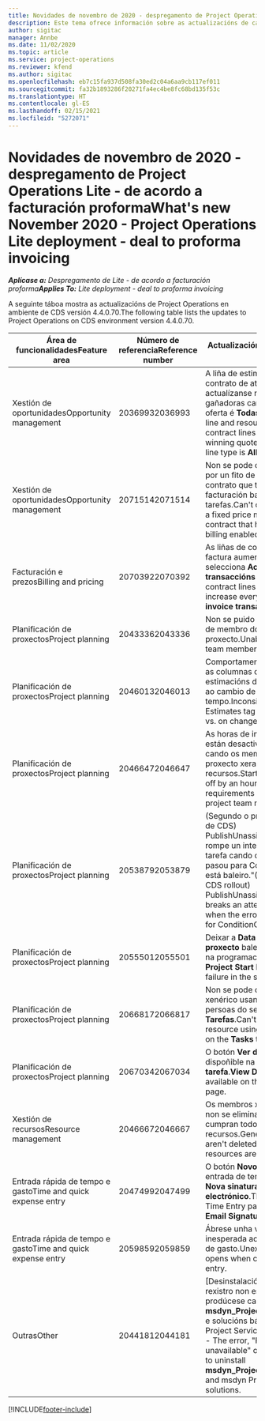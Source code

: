 ```yaml
---
title: Novidades de novembro de 2020 - despregamento de Project Operations Lite - de acordo a facturación proforma
description: Este tema ofrece información sobre as actualizacións de calidade dispoñibles na versión de novembro de 2020 do despregamento de Project Operations Lite - de acordo a facturación proforma.
author: sigitac
manager: Annbe
ms.date: 11/02/2020
ms.topic: article
ms.service: project-operations
ms.reviewer: kfend
ms.author: sigitac
ms.openlocfilehash: eb7c15fa937d508fa30ed2c04a6aa9cb117ef011
ms.sourcegitcommit: fa32b1893286f20271fa4ec4be8fc68bd135f53c
ms.translationtype: HT
ms.contentlocale: gl-ES
ms.lasthandoff: 02/15/2021
ms.locfileid: "5272071"
---
```

# <a name="whats-new-november-2020---project-operations-lite-deployment---deal-to-proforma-invoicing"></a><span data-ttu-id="d4a1e-103">Novidades de novembro de 2020 - despregamento de Project Operations Lite - de acordo a facturación proforma</span><span class="sxs-lookup"><span data-stu-id="d4a1e-103">What's new November 2020 - Project Operations Lite deployment - deal to proforma invoicing</span></span>

<span data-ttu-id="d4a1e-104">_**Aplícase a:** Despregamento de Lite - de acordo a facturación proforma_</span><span class="sxs-lookup"><span data-stu-id="d4a1e-104">_**Applies To:** Lite deployment - deal to proforma invoicing_</span></span>

<span data-ttu-id="d4a1e-105">A seguinte táboa mostra as actualizacións de Project Operations en ambiente de CDS versión 4.4.0.70.</span><span class="sxs-lookup"><span data-stu-id="d4a1e-105">The following table lists the updates to Project Operations on CDS environment version 4.4.0.70.</span></span>

| <span data-ttu-id="d4a1e-106">Área de funcionalidades</span><span class="sxs-lookup"><span data-stu-id="d4a1e-106">Feature area</span></span>                 | <span data-ttu-id="d4a1e-107">Número de referencia</span><span class="sxs-lookup"><span data-stu-id="d4a1e-107">Reference number</span></span> | <span data-ttu-id="d4a1e-108">Actualización de calidade</span><span class="sxs-lookup"><span data-stu-id="d4a1e-108">Quality update</span></span>                                                                                                                                                                    |
|------------------------------|------------------|-----------------------------------------------------------------------------------------------------------------------------------------------------------------------------------|
| <span data-ttu-id="d4a1e-109">  Xestión de oportunidades</span><span class="sxs-lookup"><span data-stu-id="d4a1e-109">Opportunity management</span></span>       | <span data-ttu-id="d4a1e-110">2036993</span><span class="sxs-lookup"><span data-stu-id="d4a1e-110">2036993</span></span>          | <span data-ttu-id="d4a1e-111">A liña de estimación e as liñas de contrato de atribución de recursos actualízanse nas ofertas gañadoras cando o tipo de liña de oferta é **Todas as tarefas**.</span><span class="sxs-lookup"><span data-stu-id="d4a1e-111">Estimate line and resource   assignment contract lines are updated on winning quotes when the quote line   type is **All tasks**.</span></span>                                                 |
| <span data-ttu-id="d4a1e-112">  Xestión de oportunidades</span><span class="sxs-lookup"><span data-stu-id="d4a1e-112">Opportunity management</span></span>       | <span data-ttu-id="d4a1e-113">2071514</span><span class="sxs-lookup"><span data-stu-id="d4a1e-113">2071514</span></span>          | <span data-ttu-id="d4a1e-114">Non se pode crear unha factura por un fito de prezo fixo nun contrato que teña activada a facturación baseada en tarefas.</span><span class="sxs-lookup"><span data-stu-id="d4a1e-114">Can't create an invoice for a   fixed price milestone on a contract that has task-based billing enabled.</span></span>                                                                          |
| <span data-ttu-id="d4a1e-115">Facturación e prezos</span><span class="sxs-lookup"><span data-stu-id="d4a1e-115">Billing and pricing</span></span>          | <span data-ttu-id="d4a1e-116">2070392</span><span class="sxs-lookup"><span data-stu-id="d4a1e-116">2070392</span></span>          | <span data-ttu-id="d4a1e-117">As liñas de contrato do proxecto na factura aumentan cada vez que se selecciona **Actualizar transaccións de facturas**.</span><span class="sxs-lookup"><span data-stu-id="d4a1e-117">Project contract lines on the   invoice increase every time **Refresh invoice transactions** is   selected.</span></span>                                                                       |
| <span data-ttu-id="d4a1e-118">Planificación de proxectos</span><span class="sxs-lookup"><span data-stu-id="d4a1e-118">Project planning</span></span>             | <span data-ttu-id="d4a1e-119">2043336</span><span class="sxs-lookup"><span data-stu-id="d4a1e-119">2043336</span></span>          | <span data-ttu-id="d4a1e-120">Non se puido eliminar un rexistro de membro do equipo do proxecto.</span><span class="sxs-lookup"><span data-stu-id="d4a1e-120">Unable to delete a project team member record.</span></span>                                                                                                                                    |
| <span data-ttu-id="d4a1e-121">Planificación de proxectos</span><span class="sxs-lookup"><span data-stu-id="d4a1e-121">Project planning</span></span>             | <span data-ttu-id="d4a1e-122">2046013</span><span class="sxs-lookup"><span data-stu-id="d4a1e-122">2046013</span></span>          | <span data-ttu-id="d4a1e-123">Comportamento incoherente para as columnas de etiquetas de estimacións durante a carga fronte ao cambio de tipo de fase de tempo.</span><span class="sxs-lookup"><span data-stu-id="d4a1e-123">Inconsistent behavior for   Estimates tag columns during load vs. on change of time-phase type.</span></span>                                                                                   |
| <span data-ttu-id="d4a1e-124">Planificación de proxectos</span><span class="sxs-lookup"><span data-stu-id="d4a1e-124">Project planning</span></span>             | <span data-ttu-id="d4a1e-125">2046647</span><span class="sxs-lookup"><span data-stu-id="d4a1e-125">2046647</span></span>          | <span data-ttu-id="d4a1e-126">As horas de inicio e finalización están desactivadas nunha hora cando os membros do equipo do proxecto xeran requisitos de recursos.</span><span class="sxs-lookup"><span data-stu-id="d4a1e-126">Start and end times are off by   an hour when resource requirements are generated from project team members.</span></span>                                                                      |
| <span data-ttu-id="d4a1e-127">Planificación de proxectos</span><span class="sxs-lookup"><span data-stu-id="d4a1e-127">Project planning</span></span>             | <span data-ttu-id="d4a1e-128">2053879</span><span class="sxs-lookup"><span data-stu-id="d4a1e-128">2053879</span></span>          | <span data-ttu-id="d4a1e-129">(Segundo o próximo lanzamento de CDS) PublishUnassignedAssignments rompe un intento de gardar unha tarefa cando o erro "O valor que se pasou para ConditionOperator.In está baleiro."</span><span class="sxs-lookup"><span data-stu-id="d4a1e-129">(Per the upcoming CDS   rollout)   PublishUnassignedAssignments   breaks an attempt to save a task when  the error, "The   value passed for ConditionOperator.In is   empty."</span></span> |
| <span data-ttu-id="d4a1e-130">Planificación de proxectos</span><span class="sxs-lookup"><span data-stu-id="d4a1e-130">Project planning</span></span>             | <span data-ttu-id="d4a1e-131">2055501</span><span class="sxs-lookup"><span data-stu-id="d4a1e-131">2055501</span></span>          | <span data-ttu-id="d4a1e-132">Deixar a **Data de inicio do proxecto** baleira provoca un fallo na programación.</span><span class="sxs-lookup"><span data-stu-id="d4a1e-132">Leaving the **Project Start   Date** empty causes a failure in the schedule.</span></span>                                                                                                      |
| <span data-ttu-id="d4a1e-133">Planificación de proxectos</span><span class="sxs-lookup"><span data-stu-id="d4a1e-133">Project planning</span></span>             | <span data-ttu-id="d4a1e-134">2066817</span><span class="sxs-lookup"><span data-stu-id="d4a1e-134">2066817</span></span>          | <span data-ttu-id="d4a1e-135">Non se pode crear un recurso xenérico usando o selector de persoas do separador **Tarefas**.</span><span class="sxs-lookup"><span data-stu-id="d4a1e-135">Can't create a generic   resource   using the people picker on   the **Tasks** tab.</span></span>                                                                                               |
| <span data-ttu-id="d4a1e-136">Planificación de proxectos</span><span class="sxs-lookup"><span data-stu-id="d4a1e-136">Project planning</span></span>             | <span data-ttu-id="d4a1e-137">2067034</span><span class="sxs-lookup"><span data-stu-id="d4a1e-137">2067034</span></span>          | <span data-ttu-id="d4a1e-138">O botón **Ver detalles** non está dispoñible na páxina **Detalles da tarefa**.</span><span class="sxs-lookup"><span data-stu-id="d4a1e-138">**View Details** button isn't available on the **Details of Task** page.</span></span>                                                                                                         |
| <span data-ttu-id="d4a1e-139">Xestión de recursos</span><span class="sxs-lookup"><span data-stu-id="d4a1e-139">Resource management</span></span>          | <span data-ttu-id="d4a1e-140">2046667</span><span class="sxs-lookup"><span data-stu-id="d4a1e-140">2046667</span></span>          | <span data-ttu-id="d4a1e-141">Os membros xenéricos do equipo non se eliminan aínda que se cumpran todos os recursos.</span><span class="sxs-lookup"><span data-stu-id="d4a1e-141">Generic team members aren't   deleted even after all resources are fulfilled.</span></span>                                                                                                     |
| <span data-ttu-id="d4a1e-142">Entrada rápida de tempo e gasto</span><span class="sxs-lookup"><span data-stu-id="d4a1e-142">Time and quick expense entry</span></span> | <span data-ttu-id="d4a1e-143">2047499</span><span class="sxs-lookup"><span data-stu-id="d4a1e-143">2047499</span></span>          | <span data-ttu-id="d4a1e-144">O botón **Novo** da páxina de entrada de tempo abre a páxina **Nova sinatura de correo electrónico**.</span><span class="sxs-lookup"><span data-stu-id="d4a1e-144">The **New** button on the Time   Entry page opens the **New Email Signature** page.</span></span>                                                                                               |
| <span data-ttu-id="d4a1e-145">Entrada rápida de tempo e gasto</span><span class="sxs-lookup"><span data-stu-id="d4a1e-145">Time and quick expense entry</span></span> | <span data-ttu-id="d4a1e-146">2059859</span><span class="sxs-lookup"><span data-stu-id="d4a1e-146">2059859</span></span>          | <span data-ttu-id="d4a1e-147">Ábrese unha ventá emerxente inesperada ao crear unha entrada de gasto.</span><span class="sxs-lookup"><span data-stu-id="d4a1e-147">Unexpected   pop-up opens when creating an expense entry.</span></span>                                                                                                                         |
| <span data-ttu-id="d4a1e-148">Outras</span><span class="sxs-lookup"><span data-stu-id="d4a1e-148">Other</span></span>                        | <span data-ttu-id="d4a1e-149">2044181</span><span class="sxs-lookup"><span data-stu-id="d4a1e-149">2044181</span></span>          | <span data-ttu-id="d4a1e-150">[Desinstalación de PO] - O erro "O rexistro non está dispoñible" prodúcese cando tenta desinstalar **msdyn_ProjectServiceCore_Patch** e solucións básicas de msdyn Project Service.</span><span class="sxs-lookup"><span data-stu-id="d4a1e-150">[PO Uninstallation] - The error,   "Record is unavailable" occurs when you try to uninstall   **msdyn_ProjectServiceCore_Patch** and msdyn Project service core solutions.</span></span>        |


[!INCLUDE[footer-include](../../includes/footer-banner.md)]